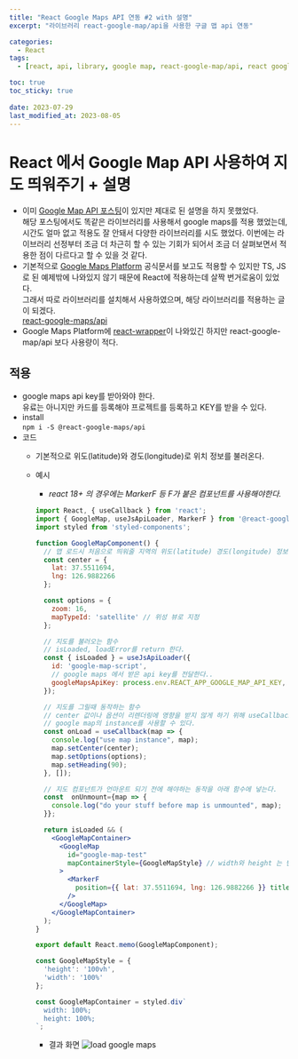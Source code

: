 ```yaml
---
title: "React Google Maps API 연동 #2 with 설명"
excerpt: "라이브러리 react-google-map/api을 사용한 구글 맵 api 연동"

categories:
  - React
tags:
  - [react, api, library, google map, react-google-map/api, react google map]

toc: true
toc_sticky: true
 
date: 2023-07-29
last_modified_at: 2023-08-05
---
```


# React 에서 Google Map API 사용하여 지도 띄워주기 + 설명
- 이미 [Google Map API 포스팅](https://sunmerrr.github.io/react/Google-map/)이 있지만 제대로 된 설명을 하지 못했었다.      
해당 포스팅에서도 똑같은 라이브러리를 사용해서 google maps를 적용 했었는데, 시간도 얼마 없고 적용도 잘 안돼서 다양한 라이브러리를 시도 했었다. 이번에는 라이브러리 선정부터 조금 더 차근히 할 수 있는 기회가 되어서 조금 더 살펴보면서 적용한 점이 다르다고 할 수 있을 것 같다.
- 기본적으로 [Google Maps Platform](https://developers.google.com/maps?hl=ko) 공식문서를 보고도 적용할 수 있지만 TS, JS로 된 예제밖에 나와있지 않기 때문에 React에 적용하는데 살짝 번거로움이 있었다.     
  그래서 따로 라이브러리를 설치해서 사용하였으며, 해당 라이브러리를 적용하는 글이 되겠다.    
  [react-google-maps/api](https://www.npmjs.com/package/@react-google-maps/api)     
- Google Maps Platform에 [react-wrapper](https://www.npmjs.com/package/@googlemaps/react-wrapper)이 나와있긴 하지만 react-google-map/api 보다 사용량이 적다.

## 적용
- google maps api key를 받아와야 한다.   
  유료는 아니지만 카드를 등록해야 프로젝트를 등록하고 KEY를 받을 수 있다.
- install    
  `npm i -S @react-google-maps/api`
- 코드
  - 기본적으로 위도(latitude)와 경도(longitude)로 위치 정보를 불러온다.
  - 예시
    - *react 18+ 의 경우에는 MarkerF 등 F가 붙은 컴포넌트를 사용해야한다.*
    ```jsx
    import React, { useCallback } from 'react';
    import { GoogleMap, useJsApiLoader, MarkerF } from '@react-google-maps/api';
    import styled from 'styled-components';

    function GoogleMapComponent() {
      // 맵 로드시 처음으로 띄워줄 지역의 위도(latitude) 경도(longitude) 정보
      const center = {
        lat: 37.5511694,
        lng: 126.9882266
      };

      const options = {
        zoom: 16,
        mapTypeId: 'satellite' // 위성 뷰로 지정 
      };

      // 지도를 불러오는 함수
      // isLoaded, loadError를 return 한다.
      const { isLoaded } = useJsApiLoader({
        id: 'google-map-script',
        // google maps 에서 받은 api key를 전달한다..
        googleMapsApiKey: process.env.REACT_APP_GOOGLE_MAP_API_KEY,
      });

      // 지도를 그릴때 동작하는 함수
      // center 값이나 옵션이 리렌더링에 영향을 받지 않게 하기 위해 useCallback으로 감싸준다.
      // google map의 instance를 사용할 수 있다.
      const onLoad = useCallback(map => {
        console.log("use map instance", map);
        map.setCenter(center);
        map.setOptions(options);
        map.setHeading(90);
      }, []);

      // 지도 컴포넌트가 언마운트 되기 전에 해야하는 동작을 아래 함수에 넣는다.
      const  onUnmount={map => {
        console.log("do your stuff before map is unmounted", map);
      }};

      return isLoaded && (
        <GoogleMapContainer>
          <GoogleMap
            id="google-map-test"
            mapContainerStyle={GoogleMapStyle} // width와 height 는 반드시 지정해줘야 한다.
          >
            <MarkerF
              position={{ lat: 37.5511694, lng: 126.9882266 }} title="marker title1" 
            />
          </GoogleMap>
        </GoogleMapContainer>
      );
    }

    export default React.memo(GoogleMapComponent);

    const GoogleMapStyle = {
      'height': '100vh',
      'width': '100%'
    };

    const GoogleMapContainer = styled.div`
      width: 100%;
      height: 100%; 
    `;
    ```

    - 결과 화면
      ![load google maps](https://github.com/sunmerrr/sunmerrr.github.io/assets/65106740/b34cf7ef-7984-4c77-83b5-8ca86fcabdb5)